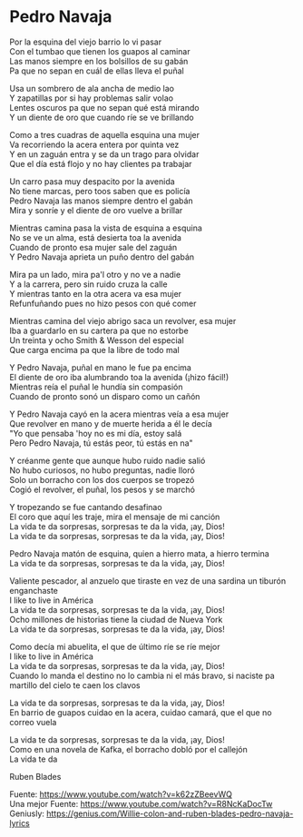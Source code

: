 # Pedro Navaja

Por la esquina del viejo barrio lo vi pasar  
Con el tumbao que tienen los guapos al caminar  
Las manos siempre en los bolsillos de su gabán  
Pa que no sepan en cuál de ellas lleva el puñal  

Usa un sombrero de ala ancha de medio lao  
Y zapatillas por si hay problemas salir volao  
Lentes oscuros pa que no sepan qué está mirando  
Y un diente de oro que cuando ríe se ve brillando  

Como a tres cuadras de aquella esquina una mujer  
Va recorriendo la acera entera por quinta vez  
Y en un zaguán entra y se da un trago para olvidar  
Que el día está flojo y no hay clientes pa trabajar  

Un carro pasa muy despacito por la avenida  
No tiene marcas, pero toos saben que es policía  
Pedro Navaja las manos siempre dentro el gabán  
Mira y sonríe y el diente de oro vuelve a brillar   
 
Mientras camina pasa la vista de esquina a esquina  
No se ve un alma, está desierta toa la avenida  
Cuando de pronto esa mujer sale del zaguán  
Y Pedro Navaja aprieta un puño dentro del gabán  

Mira pa un lado, mira pa'l otro y no ve a nadie  
Y a la carrera, pero sin ruido cruza la calle  
Y mientras tanto en la otra acera va esa mujer  
Refunfuñando pues no hizo pesos con qué comer  

Mientras camina del viejo abrigo saca un revolver, esa mujer  
Iba a guardarlo en su cartera pa que no estorbe  
Un treinta y ocho Smith & Wesson del especial  
Que carga encima pa que la libre de todo mal  

Y Pedro Navaja, puñal en mano le fue pa encima  
El diente de oro iba alumbrando toa la avenida (¡hizo fácil!)  
Mientras reía el puñal le hundía sin compasión  
Cuando de pronto sonó un disparo como un cañón  

Y Pedro Navaja cayó en la acera mientras veía a esa mujer  
Que revolver en mano y de muerte herida a él le decía  
"Yo que pensaba 'hoy no es mi día, estoy salá  
Pero Pedro Navaja, tú estás peor, tú estás en na"  

Y créanme gente que aunque hubo ruido nadie salió  
No hubo curiosos, no hubo preguntas, nadie lloró  
Solo un borracho con los dos cuerpos se tropezó  
Cogió el revolver, el puñal, los pesos y se marchó  

Y tropezando se fue cantando desafinao  
El coro que aquí les traje, mira el mensaje de mi canción  
La vida te da sorpresas, sorpresas te da la vida, ¡ay, Dios!  
La vida te da sorpresas, sorpresas te da la vida, ¡ay, Dios!  

Pedro Navaja matón de esquina, quien a hierro mata, a hierro termina  
La vida te da sorpresas, sorpresas te da la vida, ¡ay, Dios!  

Valiente pescador, al anzuelo que tiraste en vez de una sardina un tiburón enganchaste   
I like to live in América  
La vida te da sorpresas, sorpresas te da la vida, ¡ay, Dios!  
Ocho millones de historias tiene la ciudad de Nueva York  
La vida te da sorpresas, sorpresas te da la vida, ¡ay, Dios!  

Como decía mi abuelita, el que de último ríe se ríe mejor  
I like to live in América  
La vida te da sorpresas, sorpresas te da la vida, ¡ay, Dios!  
Cuando lo manda el destino no lo cambia ni el más bravo, si naciste pa martillo del cielo te caen los clavos  

La vida te da sorpresas, sorpresas te da la vida, ¡ay, Dios!  
En barrio de guapos cuidao en la acera, cuidao camará, que el que no correo vuela  

La vida te da sorpresas, sorpresas te da la vida, ¡ay, Dios!  
Como en una novela de Kafka, el borracho dobló por el callejón  
La vida te da  


Ruben Blades

Fuente: https://www.youtube.com/watch?v=k62zZBeevWQ  
Una mejor Fuente: https://www.youtube.com/watch?v=R8NcKaDocTw  
Geniusly: https://genius.com/Willie-colon-and-ruben-blades-pedro-navaja-lyrics


